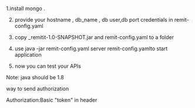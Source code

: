 1.install mongo .

2. provide your hostname , db_name , db user,db port credentials in remit-config.yaml

3. copy _remitit-1.0-SNAPSHOT.jar and remit-config.yaml to a folder 

4. use java -jar remit-config.yaml server remit-config.yamlto start application

5. now you can test your APIs

Note:
java should be 1.8

way to send authorization 

Authorization:Basic "token" in header







